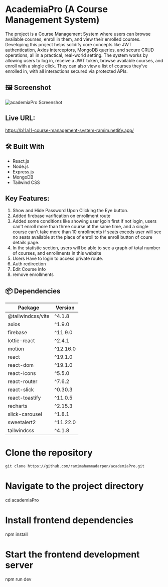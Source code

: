 # AcademiaPro (A Course Management System)

The project is a Course Management System where users can browse available courses, enroll in them, and view their enrolled courses. Developing this project helps solidify core concepts like JWT authentication, Axios interceptors, MongoDB queries, and secure CRUD operations, all in a practical, real-world setting. The system works by allowing users to log in, receive a JWT token, browse available courses, and enroll with a single click. They can also view a list of courses they’ve enrolled in, with all interactions secured via protected APIs.

## 🖼️ Screenshot

![academiaPro Screenshot](https://i.ibb.co/cStbmj3J/image.png)

## Live URL:

https://b11a11-course-management-system-ramim.netlify.app/

## 🛠️ Built With

- React.js
- Node.js
- Express.js
- MongoDB
- Tailwind CSS

## Key Features:

1. Show and Hide Password Upon Clicking the Eye button.
2. Added firebase varification on enrollment route
3. Added some conditions like showing user lgoin first if not login, users can't enroll more than three course at the same time, and a single course can't take more than 10 enrollments if seats exceds user will see no seats available at the place of enroll to the enroll button of coure details page.
4. In the statistic section, users will be able to see a graph of total number of courses, and enrollments in this website
5. Users Have to login to access private route.
6. Auth redirection
7. Edit Course info
8. remove enrollments

## 📦 Dependencies

| Package            | Version    |
|--------------------|------------|
| @tailwindcss/vite  | ^4.1.8     |
| axios              | ^1.9.0     |
| firebase           | ^11.9.0    |
| lottie-react       | ^2.4.1     |
| motion             | ^12.16.0   |
| react              | ^19.1.0    |
| react-dom          | ^19.1.0    |
| react-icons        | ^5.5.0     |
| react-router       | ^7.6.2     |
| react-slick        | ^0.30.3    |
| react-toastify     | ^11.0.5    |
| recharts           | ^2.15.3    |
| slick-carousel     | ^1.8.1     |
| sweetalert2        | ^11.22.0   |
| tailwindcss        | ^4.1.8     |



# Clone the repository
```
git clone https://github.com/ramimahammadarpon/academiaPro.git
```

# Navigate to the project directory
cd academiaPro

# Install frontend dependencies
npm install

# Start the frontend development server
npm run dev

